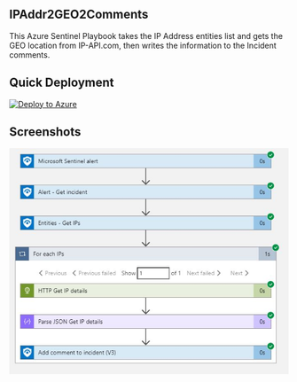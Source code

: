 ## IPAddr2GEO2Comments
This Azure Sentinel Playbook takes the IP Address entities list and gets the GEO location from IP-API.com, then writes the information to the Incident comments.
## Quick Deployment
[![Deploy to Azure](https://aka.ms/deploytoazurebutton)](https://portal.azure.com/#create/Microsoft.Template/uri/https%3A%2F%2Fraw.githubusercontent.com%2FRakeshPrasad21%2FSetinel_deployment%2Fmain%2FARMTemplates%2FPlaybooks%2FIP2GEO2Comments%2Fazuredeploy.json)

## Screenshots
![IPAddr2GEO2Comments](./images/IP2GEO2Comments.JPG)
